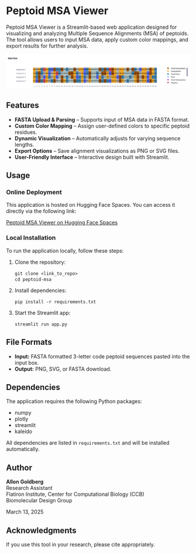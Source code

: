 # Peptoid MSA Viewer  

Peptoid MSA Viewer is a Streamlit-based web application designed for visualizing and analyzing Multiple Sequence Alignments (MSA) of peptoids. The tool allows users to input MSA data, apply custom color mappings, and export results for further analysis.  

![MSA Example](images/MSA%20Example.png)  

## Features  

- **FASTA Upload & Parsing** – Supports input of MSA data in FASTA format.  
- **Custom Color Mapping** – Assign user-defined colors to specific peptoid residues.  
- **Dynamic Visualization** – Automatically adjusts for varying sequence lengths.  
- **Export Options** – Save alignment visualizations as PNG or SVG files.  
- **User-Friendly Interface** – Interactive design built with Streamlit.  

## Usage  

### Online Deployment  

This application is hosted on Hugging Face Spaces. You can access it directly via the following link:  

[Peptoid MSA Viewer on Hugging Face Spaces](https://huggingface.co/spaces/agoak/peptoid-msa)  

### Local Installation  

To run the application locally, follow these steps:  

1. Clone the repository:  

   ```
   git clone <link_to_repo>  
   cd peptoid-msa
   ```

1. Install dependencies:  

   ```
   pip install -r requirements.txt
   ```

2. Start the Streamlit app:  

   ```
   streamlit run app.py
   ```

## File Formats  

- **Input:** FASTA formatted 3-letter code peptoid sequences pasted into the input box.  
- **Output:** PNG, SVG, or FASTA download.  

## Dependencies  

The application requires the following Python packages:  

- numpy 
- plotly
- streamlit 
- kaleido

All dependencies are listed in `requirements.txt` and will be installed automatically.  

## Author  

**Allon Goldberg**  
Research Assistant  
Flatiron Institute, Center for Computational Biology (CCB)  
Biomolecular Design Group  

March 13, 2025  

## Acknowledgments  

If you use this tool in your research, please cite appropriately.  
